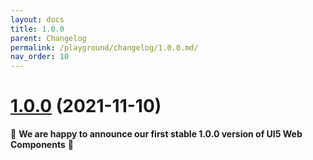 ```yaml
---
layout: docs
title: 1.0.0
parent: Changelog
permalink: /playground/changelog/1.0.0.md/
nav_order: 10
---
```


# [1.0.0](https://github.com/SAP/ui5-webcomponents/compare/v1.0.0-rc.16...v1.0.0) (2021-11-10)


👏 **We are happy to announce our first stable 1.0.0 version of UI5 Web Components** 👏